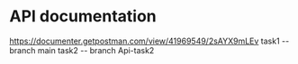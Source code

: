﻿# API documentation
https://documenter.getpostman.com/view/41969549/2sAYX9mLEv
task1 -- branch main
task2 -- branch Api-task2
